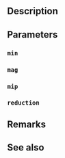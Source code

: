 ## Description

## Parameters

### `min`

### `mag`

### `mip`

### `reduction`

## Remarks

## See also